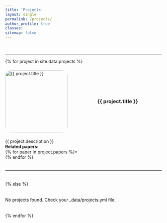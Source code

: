 ```yaml
---
title: 'Projects'
layout: single
permalink: /projects/
author_profile: true
classes:
sitemap: false
---
```

<br>
<hr>
<div class="projects-list">
  {% for project in site.data.projects %}
  <div class="project-item">
    <img src="{{ project.image }}" alt="{{ project.title }}" class="project-image" style="border-radius: 18px;">
    <div class="project-info"><!--
   --><h3 style="margin: 0; text-align: center;">{{ project.title }}</h3>
    </div>
  </div>
  <div>
    {{ project.description }}<br><!---
 --><b>Related papers:</b><br><!---
 -->{% for paper in project.papers %}<!--
    -->• <small><i><a href="https://arxiv.org/abs/{{paper[0]}}" style="color: white; text-decoration: none">{{paper[1]}}</a></i></small><br><!--
 -->{% endfor %}
  </div>
  <hr>
  {% else %}
  <p>No projects found. Check your _data/projects.yml file.</p>
  {% endfor %}
</div>

<style>
.projects-list { display: flex; flex-direction: column; gap: 20px; }
.project-item { display: flex; align-items: flex-start; gap: 20px; padding: 0; margin: 0;  }
.project-image { width: 200px; height: auto; bject-fit: cover; display: block; padding: 0; margin: 0; align-self: flex-start;}
.project-info { flex: 1; justify-content: center; padding: 0; margin: 0; align-self: center;}
</style>
